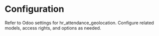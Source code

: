 # Configuration

Refer to Odoo settings for hr_attendance_geolocation. Configure related models, access rights, and options as needed.
